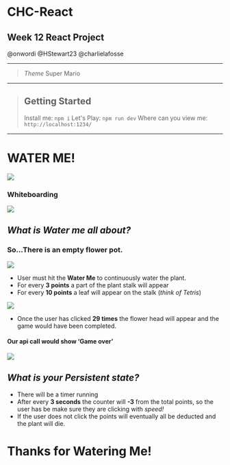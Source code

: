 # CHC-React

## Week 12 React Project
@onwordi @HStewart23 @charlielafosse

---
>  _Theme_
Super Mario
---
> ## Getting Started
> Install me: ```npm i```
> Let's Play: ```npm run dev```
> Where can you view me: ```http://localhost:1234/```
---
# WATER ME!
![](https://media.giphy.com/media/xT9DPhySvCRg3nuTqU/giphy.gif)


### Whiteboarding
![](https://i.imgur.com/0Dmj67V.jpg)

## _What is Water me all about?_

### So...There is an empty flower pot.
![](https://media.giphy.com/media/PBqkcbPJp6oaQ/giphy.gif)
* User must hit the **Water Me** to continuously water the plant.
* For every **3 points** a part of the plant stalk will appear 
* For every **10 points** a leaf will appear on the stalk 
(_think of Tetris_)

![](https://media.giphy.com/media/KsZpsc0DMPInS/giphy.gif)

* Once the user has clicked **29 times** the flower head will appear and the game would have been completed.

#### Our api call would show ‘Game over’
![](https://media.giphy.com/media/4saUrsaJ7FgvS/giphy.gif)

## _What is your Persistent state?_
* There will be a timer running
* After every **3 seconds** the counter will **-3** from the total points, so the user has be make sure they are clicking with _speed!_
* If the user does not click the points will eventually all be deducted and the plant will die.

# Thanks for Watering Me!
